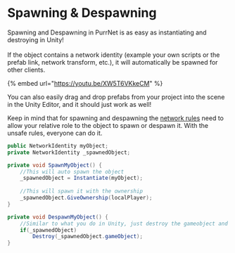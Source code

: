 # Spawning & Despawning

Spawning and Despawning in PurrNet is as easy as instantiating and destroying in Unity!\
\
If the object contains a network identity (example your own scripts or the prefab link, network transform, etc.), it will automatically be spawned for other clients.

{% embed url="https://youtu.be/XW5T6VKkeCM" %}

You can also easily drag and drop prefabs from your project into the scene in the Unity Editor, and it should just work as well!

Keep in mind that for spawning and despawning the [network rules](../network-manager/network-rules.md) need to allow your relative role to the object to spawn or despawn it. With the unsafe rules, everyone can do it.

```csharp
public NetworkIdentity myObject;
private NetworkIdentity _spawnedObject;

private void SpawnMyObject() {
    //This will auto spawn the object
    _spawnedObject = Instantiate(myObject);
    
    //This will spawn it with the ownership
    _spawnedObject.GiveOwnership(localPlayer);
}

private void DespawnMyObject() {
    //Similar to what you do in Unity, just destroy the gameobject and it'll despawn
    if(_spawnedObject)
        Destroy(_spawnedObject.gameObject);
}
```
